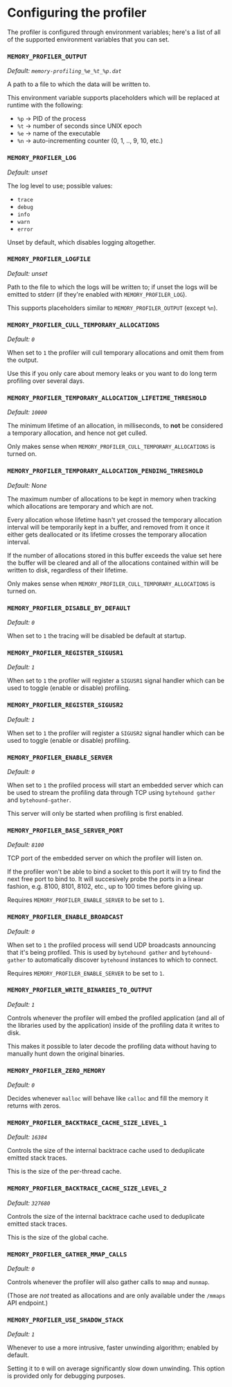 # Configuring the profiler

The profiler is configured through environment variables; here's a list of all of the
supported environment variables that you can set.

### `MEMORY_PROFILER_OUTPUT`

*Default: `memory-profiling_%e_%t_%p.dat`*

A path to a file to which the data will be written to.

This environment variable supports placeholders which will be replaced at
runtime with the following:
   * `%p` -> PID of the process
   * `%t` -> number of seconds since UNIX epoch
   * `%e` -> name of the executable
   * `%n` -> auto-incrementing counter (0, 1, .., 9, 10, etc.)

### `MEMORY_PROFILER_LOG`

*Default: unset*

The log level to use; possible values:
   * `trace`
   * `debug`
   * `info`
   * `warn`
   * `error`

Unset by default, which disables logging altogether.

### `MEMORY_PROFILER_LOGFILE`

*Default: unset*

Path to the file to which the logs will be written to; if unset the logs will
be emitted to stderr (if they're enabled with `MEMORY_PROFILER_LOG`).

This supports placeholders similar to `MEMORY_PROFILER_OUTPUT` (except `%n`).

### `MEMORY_PROFILER_CULL_TEMPORARY_ALLOCATIONS`

*Default: `0`*

When set to `1` the profiler will cull temporary allocations
and omit them from the output.

Use this if you only care about memory leaks or you want
to do long term profiling over several days.

### `MEMORY_PROFILER_TEMPORARY_ALLOCATION_LIFETIME_THRESHOLD`

*Default: `10000`*

The minimum lifetime of an allocation, in milliseconds, to **not** be
considered a temporary allocation, and hence not get culled.

Only makes sense when `MEMORY_PROFILER_CULL_TEMPORARY_ALLOCATIONS` is turned on.

### `MEMORY_PROFILER_TEMPORARY_ALLOCATION_PENDING_THRESHOLD`

*Default: None*

The maximum number of allocations to be kept in memory when tracking which
allocations are temporary and which are not.

Every allocation whose lifetime hasn't yet crossed the temporary allocation interval
will be temporarily kept in a buffer, and removed from it once it either gets deallocated
or its lifetime crosses the temporary allocation interval.

If the number of allocations stored in this buffer exceeds the value set here the buffer will be
cleared and all of the allocations contained within will be written to disk, regardless of their lifetime.

Only makes sense when `MEMORY_PROFILER_CULL_TEMPORARY_ALLOCATIONS` is turned on.

### `MEMORY_PROFILER_DISABLE_BY_DEFAULT`

*Default: `0`*

When set to `1` the tracing will be disabled be default at startup.

### `MEMORY_PROFILER_REGISTER_SIGUSR1`

*Default: `1`*

When set to `1` the profiler will register a `SIGUSR1` signal handler
which can be used to toggle (enable or disable) profiling.

### `MEMORY_PROFILER_REGISTER_SIGUSR2`

*Default: `1`*

When set to `1` the profiler will register a `SIGUSR2` signal handler
which can be used to toggle (enable or disable) profiling.

### `MEMORY_PROFILER_ENABLE_SERVER`

*Default: `0`*

When set to `1` the profiled process will start an embedded server which can
be used to stream the profiling data through TCP using `bytehound gather` and `bytehound-gather`.

This server will only be started when profiling is first enabled.

### `MEMORY_PROFILER_BASE_SERVER_PORT`

*Default: `8100`*

TCP port of the embedded server on which the profiler will listen on.

If the profiler won't be able to bind a socket to this port it will
try to find the next free port to bind to. It will succesively probe
the ports in a linear fashion, e.g. 8100, 8101, 8102, etc.,
up to 100 times before giving up.

Requires `MEMORY_PROFILER_ENABLE_SERVER` to be set to `1`.

### `MEMORY_PROFILER_ENABLE_BROADCAST`

*Default: `0`*

When set to `1` the profiled process will send UDP broadcasts announcing that
it's being profiled. This is used by `bytehound gather` and `bytehound-gather`
to automatically discover `bytehound` instances to which to connect.

Requires `MEMORY_PROFILER_ENABLE_SERVER` to be set to `1`.

### `MEMORY_PROFILER_WRITE_BINARIES_TO_OUTPUT`

*Default: `1`*

Controls whenever the profiler will embed the profiled application (and all of the libraries
used by the application) inside of the profiling data it writes to disk.

This makes it possible to later decode the profiling data without having to manually
hunt down the original binaries.

### `MEMORY_PROFILER_ZERO_MEMORY`

*Default: `0`*

Decides whenever `malloc` will behave like `calloc` and fill the memory it returns with zeros.

### `MEMORY_PROFILER_BACKTRACE_CACHE_SIZE_LEVEL_1`

*Default: `16384`*

Controls the size of the internal backtrace cache used to deduplicate emitted stack traces.

This is the size of the per-thread cache.

### `MEMORY_PROFILER_BACKTRACE_CACHE_SIZE_LEVEL_2`

*Default: `327680`*

Controls the size of the internal backtrace cache used to deduplicate emitted stack traces.

This is the size of the global cache.

### `MEMORY_PROFILER_GATHER_MMAP_CALLS`

*Default: `0`*

Controls whenever the profiler will also gather calls to `mmap` and `munmap`.

(Those are *not* treated as allocations and are only available under the `/mmaps` API endpoint.)

### `MEMORY_PROFILER_USE_SHADOW_STACK`

*Default: `1`*

Whenever to use a more intrusive, faster unwinding algorithm; enabled by default.

Setting it to `0` will on average significantly slow down unwinding. This option
is provided only for debugging purposes.
